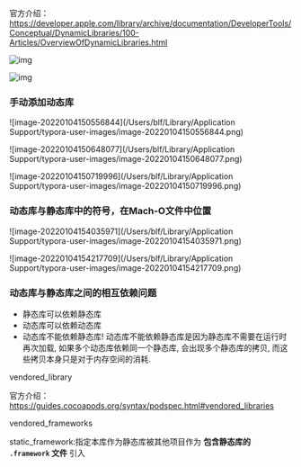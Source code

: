 官方介绍：https://developer.apple.com/library/archive/documentation/DeveloperTools/Conceptual/DynamicLibraries/100-Articles/OverviewOfDynamicLibraries.html

![img](https://developer.apple.com/library/archive/documentation/DeveloperTools/Conceptual/DynamicLibraries/art/address_space1_2x.png)

![img](https://developer.apple.com/library/archive/documentation/DeveloperTools/Conceptual/DynamicLibraries/art/address_space2_2x.png)

### 手动添加动态库



![image-20220104150556844](/Users/blf/Library/Application Support/typora-user-images/image-20220104150556844.png)

![image-20220104150648077](/Users/blf/Library/Application Support/typora-user-images/image-20220104150648077.png)

![image-20220104150719996](/Users/blf/Library/Application Support/typora-user-images/image-20220104150719996.png)

### 动态库与静态库中的符号，在Mach-O文件中位置

![image-20220104154035971](/Users/blf/Library/Application Support/typora-user-images/image-20220104154035971.png)

![image-20220104154217709](/Users/blf/Library/Application Support/typora-user-images/image-20220104154217709.png)

### 动态库与静态库之间的相互依赖问题

- 静态库可以依赖静态库
- 动态库可以依赖动态库
- 动态库不能依赖静态库! 动态库不能依赖静态库是因为静态库不需要在运行时再次加载, 如果多个动态库依赖同一个静态库, 会出现多个静态库的拷贝, 而这些拷贝本身只是对于内存空间的消耗.

vendored_library

官方介绍：https://guides.cocoapods.org/syntax/podspec.html#vendored_libraries

vendored_frameworks

static_framework:指定本库作为静态库被其他项目作为 **包含静态库的 `.framework` 文件** 引入